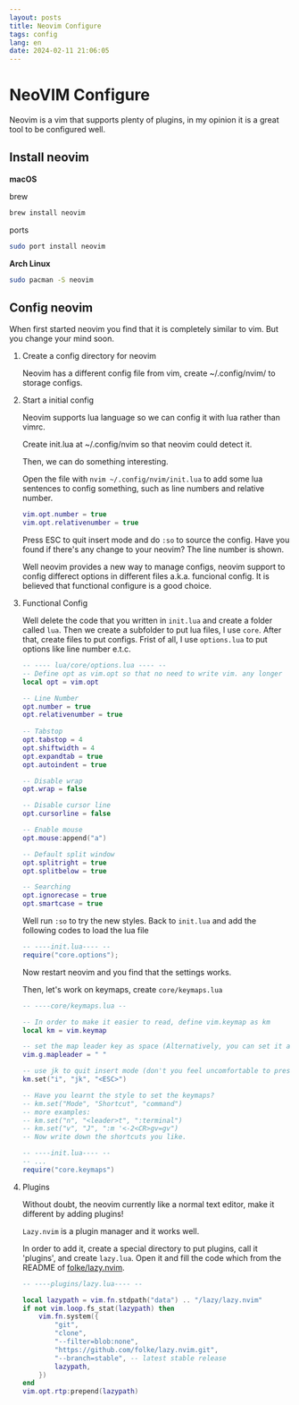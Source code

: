 ```yaml
---
layout: posts
title: Neovim Configure
tags: config
lang: en
date: 2024-02-11 21:06:05
---
```



# NeoVIM Configure

Neovim is a vim that supports plenty of plugins, in my opinion it is a great tool to be configured well.

## Install neovim

**macOS**  

brew
```sh
brew install neovim
```
ports
```sh
sudo port install neovim
```

**Arch Linux**

```sh
sudo pacman -S neovim
```

## Config neovim

When first started neovim you find that it is completely similar to vim. But you change your mind soon.

1. Create a config directory for neovim

    Neovim has a different config file from vim, create ~/.config/nvim/ to storage configs.

2. Start a initial config

    Neovim supports lua language so we can config it with lua rather than vimrc.

    Create init.lua at ~/.config/nvim so that neovim could detect it.  
    
    Then, we can do something interesting.

    Open the file with `nvim ~/.config/nvim/init.lua` to add some lua sentences to config something, such as line numbers and relative number.  

    ```lua
    vim.opt.number = true
    vim.opt.relativenumber = true
    ```

    Press ESC to quit insert mode and do `:so` to source the config. Have you found if there's any change to your neovim? The line number is shown.

    Well neovim provides a new way to manage configs, neovim support to config differect options in different files a.k.a. funcional config. It is believed that functional configure is a good choice.

3. Functional Config

    Well delete the code that you written in `init.lua` and create a folder called `lua`. Then we create a subfolder to put lua files, I use `core`. After that, create files to put configs. Frist of all, I use `options.lua` to put options like line number e.t.c.

    ```lua
    -- ---- lua/core/options.lua ---- --
    -- Define opt as vim.opt so that no need to write vim. any longer
    local opt = vim.opt

    -- Line Number
    opt.number = true
    opt.relativenumber = true
        
    -- Tabstop
    opt.tabstop = 4
    opt.shiftwidth = 4
    opt.expandtab = true
    opt.autoindent = true
    
    -- Disable wrap
    opt.wrap = false
    
    -- Disable cursor line
    opt.cursorline = false
    
    -- Enable mouse
    opt.mouse:append("a")
    
    -- Default split window
    opt.splitright = true
    opt.splitbelow = true
    
    -- Searching
    opt.ignorecase = true
    opt.smartcase = true
    
    ``` 
    
    Well run `:so` to try the new styles. Back to `init.lua` and add the following codes to load the lua file

    ```lua
    -- ----init.lua---- --
    require("core.options");
    ```

    Now restart neovim and you find that the settings works.

    Then, let's work on keymaps, create `core/keymaps.lua` 

    ```lua
    -- ----core/keymaps.lua --

    -- In order to make it easier to read, define vim.keymap as km
    local km = vim.keymap

    -- set the map leader key as space (Alternatively, you can set it as ',' e.t.c)
    vim.g.mapleader = " "
    
    -- use jk to quit insert mode (don't you feel uncomfortable to press ESC)
    km.set("i", "jk", "<ESC>")

    -- Have you learnt the style to set the keymaps?
    -- km.set("Mode", "Shortcut", "command")
    -- more examples:
    -- km.set("n", "<leader>t", ":terminal")
    -- km.set("v", "J", ":m '<-2<CR>gv=gv")
    -- Now write down the shortcuts you like.
    ```
    
    ```lua
    -- ----init.lua---- --
    -- ...
    require("core.keymaps")
    ``` 

4. Plugins
    
    Without doubt, the neovim currently like a normal text editor, make it different by adding plugins!

    `Lazy.nvim` is a plugin manager and it works well. 

    In order to add it, create a special directory to put plugins, call it 'plugins', and create `lazy.lua`. Open it and fill the code which from the README of [folke/lazy.nvim](https://github.com/folke/lazy.nvim).

    ```lua
    -- ----plugins/lazy.lua---- --

    local lazypath = vim.fn.stdpath("data") .. "/lazy/lazy.nvim"
    if not vim.loop.fs_stat(lazypath) then
    	vim.fn.system({
    		"git",
    		"clone",
    		"--filter=blob:none",
    		"https://github.com/folke/lazy.nvim.git",
    		"--branch=stable", -- latest stable release
    		lazypath,
    	})
    end
    vim.opt.rtp:prepend(lazypath)
    ```


